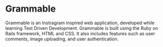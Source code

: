 # Grammable

Grammable is an Instragram inspired web application, developed while learning Test Driven Development. Grammable is built using the Ruby on Rails framework, HTML and CSS. It also includes features such as user comments, image uploading, and user authentication.
